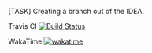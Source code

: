 [TASK] Creating a branch out of the IDEA.

Travis CI [![Build Status](https://app.travis-ci.com/i1rr/job4j_threads.svg?branch=main)](https://app.travis-ci.com/i1rr/job4j_threads)

WakaTime [![wakatime](https://wakatime.com/badge/user/b80b1828-ea1c-4bed-8675-4e9364f5dee7.svg)](https://wakatime.com/@b80b1828-ea1c-4bed-8675-4e9364f5dee7)
